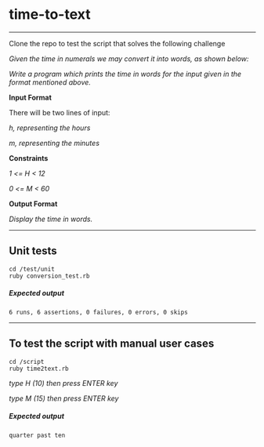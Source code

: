 # time-to-text
___
Clone the repo to test the script that solves the following challenge

*Given the time in numerals we may convert it into words, as shown below:*

*Write a program which prints the time in words for the input given in the format mentioned above.*


**Input Format**

There will be two lines of input:

*h, representing the hours*

*m, representing the minutes*


**Constraints**

*1 <= H < 12*

*0 <= M < 60*


**Output Format**

*Display the time in words.*

___
## Unit tests
   ```
   cd /test/unit
   ruby conversion_test.rb
   ```
   
##### Expected output 
 ```
 6 runs, 6 assertions, 0 failures, 0 errors, 0 skips
 ```
___ 
 ## To test the script with manual user cases
   ```
   cd /script
   ruby time2text.rb
   ```
   
   *type H (10) then press ENTER key*
   
   *type M (15) then press ENTER key*
   
##### Expected output 
 ```
 quarter past ten
 ```
